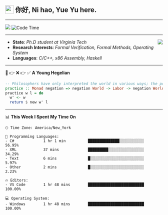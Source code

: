 <h2> <img style="vertical-align: text-bottom;" src=https://slackmojis.com/emojis/13253-yay-frog/download/ width=27> 你好, Ni hao, Yue Yu here. </h2>

---

![](https://api.visitorbadge.io/api/visitors?path=https%3A%2F%2Fgithub.com%2Ffishjump%2Ffishjump&amp;countColor=%232ccce4&amp;style=flat) ![Code Time](https://img.shields.io/badge/Code%20Time-469%20hrs%2011%20mins-blue)

---

<img align='right' src=https://slackmojis.com/emojis/5264-coding/download> </td>

- **State**: *Ph.D student at Virginia Tech*
- **Research Interests**: *Formal Verification, Formal Methods, Operating System*
- **Languages**: *C/C++, x86 Assembly, Haskell*

---

🚫 👉 ❌ 👉 ✅ **A Young Hegelian**

``` haskell
-- Philosophers have only interpreted the world in various ways; the point is to change it.
practice :: Monad negation => negation World -> Labor -> negation World
practice w l = do
  w' <- w
  return $ new w' l
```

---


📊 **This Week I Spent My Time On** 

```text
🕑︎ Time Zone: America/New_York

💬 Programming Languages:
- C#             1 hr 1 min          ██████████████░░░░░░░░░░░     56.95%
- XML            37 mins             █████████░░░░░░░░░░░░░░░░     34.29%
- Text           6 mins              █░░░░░░░░░░░░░░░░░░░░░░░░     5.97%
- Other          2 mins              █░░░░░░░░░░░░░░░░░░░░░░░░     2.23%

🔥 Editors:
- VS Code        1 hr 48 mins        █████████████████████████     100.00%

💻 Operating System:
- Windows        1 hr 48 mins        █████████████████████████     100.00%
```

